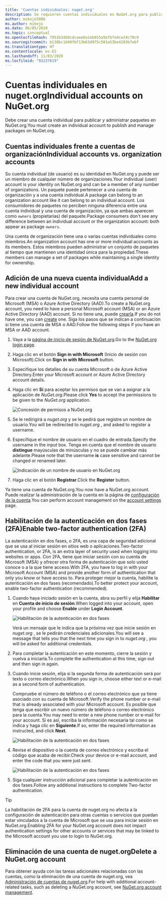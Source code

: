 ```yaml
---
title: 'Cuentas individuales: nuget.org'
description: Se requieren cuentas individuales en NuGet.org para publicar paquetes.
author: mikejo5000
ms.author: mikejo
ms.date: 06/05/2019
ms.topic: conceptual
ms.openlocfilehash: 7951b3db0cdcaee0a1eb955a5bf6fedce24c79c9
ms.sourcegitcommit: b138bc1d49fbf13b63d975c581a53be4283b7ebf
ms.translationtype: HT
ms.contentlocale: es-ES
ms.lasthandoff: 11/03/2020
ms.locfileid: "93237619"
---
```

# <a name="individual-accounts-on-nugetorg"></a><span data-ttu-id="17b76-103">Cuentas individuales en nuget.org</span><span class="sxs-lookup"><span data-stu-id="17b76-103">Individual accounts on NuGet.org</span></span>

<span data-ttu-id="17b76-104">Debe crear una cuenta individual para publicar y administrar paquetes en NuGet.org.</span><span class="sxs-lookup"><span data-stu-id="17b76-104">You must create an individual account to publish and manage packages on NuGet.org.</span></span>

## <a name="individual-accounts-vs-organization-accounts"></a><span data-ttu-id="17b76-105">Cuentas individuales frente a cuentas de organización</span><span class="sxs-lookup"><span data-stu-id="17b76-105">Individual accounts vs. organization accounts</span></span>

<span data-ttu-id="17b76-106">Su cuenta individual (de usuario) es su identidad en NuGet.org y puede ser un miembro de cualquier número de organizaciones.</span><span class="sxs-lookup"><span data-stu-id="17b76-106">Your individual (user) account is your identity on NuGet.org and can be a member of any number of organizations.</span></span> <span data-ttu-id="17b76-107">Un paquete puede pertenecer a una cuenta de organización y a una cuenta individual.</span><span class="sxs-lookup"><span data-stu-id="17b76-107">A package can belong to an organization account like it can belong to an individual account.</span></span> <span data-ttu-id="17b76-108">Los consumidores de paquetes no perciben ninguna diferencia entre una cuenta individual y una cuenta de organización, ya que ambas aparecen como `owners` (propietarias) del paquete.</span><span class="sxs-lookup"><span data-stu-id="17b76-108">Package consumers don't see any difference between an individual account or the organization account: both appear as package `owners`.</span></span>

<span data-ttu-id="17b76-109">Una cuenta de organización tiene una o varias cuentas individuales como miembros.</span><span class="sxs-lookup"><span data-stu-id="17b76-109">An organization account has one or more individual accounts as its members.</span></span> <span data-ttu-id="17b76-110">Estos miembros pueden administrar un conjunto de paquetes al tiempo que mantienen una identidad única para la propiedad.</span><span class="sxs-lookup"><span data-stu-id="17b76-110">These members can manage a set of packages while maintaining a single identity for ownership.</span></span>

## <a name="add-a-new-individual-account"></a><span data-ttu-id="17b76-111">Adición de una nueva cuenta individual</span><span class="sxs-lookup"><span data-stu-id="17b76-111">Add a new individual account</span></span>

<span data-ttu-id="17b76-112">Para crear una cuenta de NuGet.org, necesita una cuenta personal de Microsoft (MSA) o Azure Active Directory (AAD).</span><span class="sxs-lookup"><span data-stu-id="17b76-112">To create a NuGet.org account, you need to have a personal Microsoft account (MSA) or an Azure Active Directory (AAD) account.</span></span> <span data-ttu-id="17b76-113">Si no tiene una, puede [crearla](https://signup.live.com).</span><span class="sxs-lookup"><span data-stu-id="17b76-113">If you do not have one, you can [create](https://signup.live.com) one.</span></span> <span data-ttu-id="17b76-114">Siga los pasos que se indican a continuación si tiene una cuenta de MSA o AAD.</span><span class="sxs-lookup"><span data-stu-id="17b76-114">Follow the following steps if you have an MSA or AAD account.</span></span>

1. <span data-ttu-id="17b76-115">Vaya a la [página de inicio de sesión de NuGet.org](https://www.nuget.org/users/account/LogOn).</span><span class="sxs-lookup"><span data-stu-id="17b76-115">Go to the [NuGet.org login page](https://www.nuget.org/users/account/LogOn).</span></span>

1. <span data-ttu-id="17b76-116">Haga clic en el botón **Sign in with Microsoft** (Inicio de sesión con Microsoft).</span><span class="sxs-lookup"><span data-stu-id="17b76-116">Click on **Sign in with Microsoft** button.</span></span>

1. <span data-ttu-id="17b76-117">Especifique los detalles de su cuenta Microsoft o de Azure Active Directory.</span><span class="sxs-lookup"><span data-stu-id="17b76-117">Enter your Microsoft account or Azure Active Directory account details.</span></span>

1. <span data-ttu-id="17b76-118">Haga clic en **Sí** para aceptar los permisos que se van a asignar a la aplicación de *NuGet.org*.</span><span class="sxs-lookup"><span data-stu-id="17b76-118">Please click **Yes** to accept the permissions to be given to the *NuGet.org* application.</span></span>

   ![Concesión de permisos a NuGet.org](media/nuget-org-permissions.png)

1. <span data-ttu-id="17b76-120">Se le redirigirá a *nuget.org* y se le pedirá que registre un nombre de usuario.</span><span class="sxs-lookup"><span data-stu-id="17b76-120">You will be redirected to *nuget.org* , and asked to register a username.</span></span>

1. <span data-ttu-id="17b76-121">Especifique el nombre de usuario en el cuadro de entrada.</span><span class="sxs-lookup"><span data-stu-id="17b76-121">Specify the username in the input box.</span></span> <span data-ttu-id="17b76-122">Tenga en cuenta que el nombre de usuario **distingue** mayúsculas de minúsculas y no se puede cambiar más adelante.</span><span class="sxs-lookup"><span data-stu-id="17b76-122">Please note that the username **is** case sensitive and cannot be changed or renamed later.</span></span>

   ![Indicación de un nombre de usuario en NuGet.org](media/nuget-org-register.png) 

1. <span data-ttu-id="17b76-124">Haga clic en el botón **Registrar**.</span><span class="sxs-lookup"><span data-stu-id="17b76-124">Click the **Register** button.</span></span>

<span data-ttu-id="17b76-125">Ya tiene una cuenta de NuGet.org.</span><span class="sxs-lookup"><span data-stu-id="17b76-125">You now have a NuGet.org account.</span></span> <span data-ttu-id="17b76-126">Puede realizar la administración de la cuenta en la página de [configuración de la cuenta](https://www.nuget.org/account).</span><span class="sxs-lookup"><span data-stu-id="17b76-126">You can perform account management on the [account settings](https://www.nuget.org/account) page.</span></span>

## <a name="enable-two-factor-authentication-2fa"></a><span data-ttu-id="17b76-127">Habilitación de la autenticación en dos fases (2FA)</span><span class="sxs-lookup"><span data-stu-id="17b76-127">Enable two-factor authentication (2FA)</span></span>

<span data-ttu-id="17b76-128">La autenticación en dos fases, o 2FA, es una capa de seguridad adicional que se usa al iniciar sesión en sitios web o aplicaciones.</span><span class="sxs-lookup"><span data-stu-id="17b76-128">Two-factor authentication, or 2FA, is an extra layer of security used when logging into websites or apps.</span></span> <span data-ttu-id="17b76-129">Con 2FA, tiene que iniciar sesión con su cuenta de Microsoft (MSA) y ofrecer otra forma de autenticación que solo usted conoce o a la que tiene acceso.</span><span class="sxs-lookup"><span data-stu-id="17b76-129">With 2FA, you have to log in with your Microsoft Account (MSA) and provide another form of authentication that only you know or have access to.</span></span> <span data-ttu-id="17b76-130">Para proteger mejor la cuenta, habilite la autenticación en dos fases (recomendado).</span><span class="sxs-lookup"><span data-stu-id="17b76-130">To better protect your account, enable two-factor authentication (recommended).</span></span>

1. <span data-ttu-id="17b76-131">Cuando haya iniciado sesión en la cuenta, abra su perfil y elija **Habilitar** en **Cuenta de inicio de sesión**.</span><span class="sxs-lookup"><span data-stu-id="17b76-131">When logged into your account, open your profile and choose **Enable** under **Login Account**.</span></span>

   ![Habilitación de la autenticación en dos fases](media/nuget-org-register-2fa.png)

   <span data-ttu-id="17b76-133">Verá un mensaje que le indica que la próxima vez que inicie sesión en *nuget.org* , se le pedirán credenciales adicionales.</span><span class="sxs-lookup"><span data-stu-id="17b76-133">You will see a message that tells you that the next time you sign in to *nuget.org* , you will be asked for additional credentials.</span></span>

2. <span data-ttu-id="17b76-134">Para completar la autenticación en este momento, cierre la sesión y vuelva a iniciarla.</span><span class="sxs-lookup"><span data-stu-id="17b76-134">To complete the authentication at this time, sign out and then sign in again.</span></span>

3. <span data-ttu-id="17b76-135">Cuando inicie sesión, elija si la segunda forma de autenticación será por texto o correo electrónico.</span><span class="sxs-lookup"><span data-stu-id="17b76-135">When you sign in, choose either text or e-mail as a second form of authentication.</span></span>

   <span data-ttu-id="17b76-136">Compruebe el número de teléfono o el correo electrónico que ya tiene asociado con su cuenta de Microsoft.</span><span class="sxs-lookup"><span data-stu-id="17b76-136">Verify the phone number or e-mail that is already associated with your Microsoft account.</span></span> <span data-ttu-id="17b76-137">Es posible que tenga que escribir un nuevo número de teléfono o correo electrónico para la cuenta.</span><span class="sxs-lookup"><span data-stu-id="17b76-137">You may need to enter a new phone number or e-mail for your account.</span></span> <span data-ttu-id="17b76-138">Si es así, escriba la información necesaria tal como se indica y haga clic en **Siguiente**.</span><span class="sxs-lookup"><span data-stu-id="17b76-138">If so, enter the required information as instructed, and click **Next**.</span></span>

   ![Habilitación de la autenticación en dos fases](media/nuget-org-sign-in-2fa.png)

4. <span data-ttu-id="17b76-140">Revise el dispositivo o la cuenta de correo electrónico y escriba el código que acaba de recibir.</span><span class="sxs-lookup"><span data-stu-id="17b76-140">Check your device or e-mail account, and enter the code that you were just sent.</span></span>

   ![Habilitación de la autenticación en dos fases](media/nuget-org-enter-code-2fa.png)

5. <span data-ttu-id="17b76-142">Siga cualquier instrucción adicional para completar la autenticación en dos fases.</span><span class="sxs-lookup"><span data-stu-id="17b76-142">Follow any additional instructions to complete Two-factor authentication.</span></span>

> [!Tip]
> <span data-ttu-id="17b76-143">La habilitación de 2FA para la cuenta de nuget.org no afecta a la configuración de autenticación para otras cuentas o servicios que puedan estar vinculados a la cuenta de Microsoft que se usa para iniciar sesión en NuGet.org.</span><span class="sxs-lookup"><span data-stu-id="17b76-143">Enabling 2FA for your NuGet.org account does not impact authentication settings for other accounts or services that may be linked to the Microsoft account you use to login to NuGet.org.</span></span>

## <a name="delete-a-nugetorg-account"></a><span data-ttu-id="17b76-144">Eliminación de una cuenta de nuget.org</span><span class="sxs-lookup"><span data-stu-id="17b76-144">Delete a NuGet.org account</span></span>

<span data-ttu-id="17b76-145">Para obtener ayuda con las tareas adicionales relacionadas con las cuentas, como la eliminación de una cuenta de nuget.org, vea [Administración de cuentas de nuget.org](nuget-org-faq.md#nugetorg-account-management).</span><span class="sxs-lookup"><span data-stu-id="17b76-145">For help with additional account-related tasks, such as deleting a NuGet.org account, see [NuGet.org account management](nuget-org-faq.md#nugetorg-account-management).</span></span>
